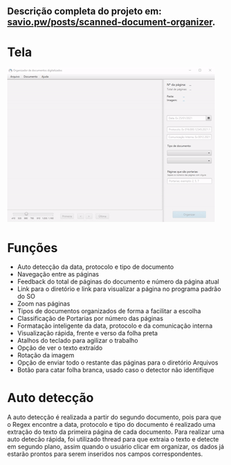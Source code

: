 ## Descrição completa do projeto em: [savio.pw/posts/scanned-document-organizer](https://savio.pw/posts/scanned-document-organizer).

# Tela
![Tele](resources/images/screen.gif)

# Funções
- Auto detecção da data, protocolo e tipo de documento
- Navegação entre as páginas
- Feedback do total de páginas do documento e número da página atual
- Link para o diretório e link para visualizar a página no programa padrão do SO
- Zoom nas páginas
- Tipos de documentos organizados de forma a facilitar a escolha
- Classificação de Portarias por número das páginas
- Formatação inteligente da data, protocolo e da comunicação interna
- Visualização rápida, frente e verso da folha preta
- Atalhos do teclado para agilizar o trabalho
- Opção de ver o texto extraído
- Rotação da imagem
- Opção de enviar todo o restante das páginas para o diretório Arquivos
- Botão para catar folha branca, usado caso o detector não identifique

# Auto detecção
A auto detecção é realizada a partir do segundo documento, pois para que o Regex encontre a data, protocolo e tipo do documento é realizado uma extração do texto da primeira página de cada documento. Para realizar uma auto detecão rápida, foi utilizado thread para que extraia o texto e detecte em segundo plano, assim quando o usuário clicar em organizar, os dados já estarão prontos para serem inseridos nos campos correspondentes.
